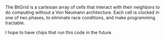 The BitGrid is a cartesian array of cells that interact with their neighbors to do computing without a Von Neumann architecture. Each cell is clocked in one of two phases, to eliminate race conditions, and make programming tractable.

I hope to have chips that run this code in the future.

